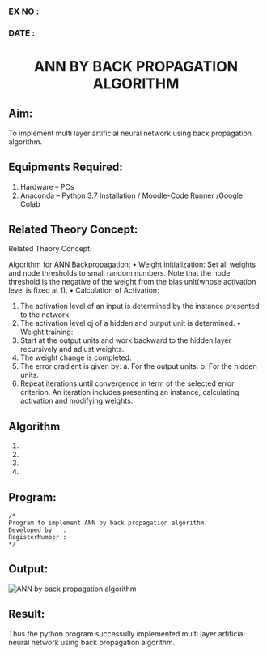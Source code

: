 ### EX NO : 
### DATE  :
# <p align="center"> ANN BY BACK PROPAGATION ALGORITHM </p>
## Aim:
   To implement multi layer artificial neural network using back propagation algorithm.
## Equipments Required:
1. Hardware – PCs
2. Anaconda – Python 3.7 Installation / Moodle-Code Runner /Google Colab

## Related Theory Concept:
Related Theory  Concept: 

 Algorithm for ANN Backpropagation: 
• Weight initialization: 
        Set all weights and node thresholds to small random numbers. Note that the node threshold is the negative of the weight from the bias unit(whose activation level is fixed at 1). 
• Calculation of Activation: 
1.	The activation level of an input is determined by the instance presented to the network. 
2.	The activation level oj of a hidden and output unit is determined. 
• Weight training: 
1.	Start at the output units and work backward to the hidden layer recursively and adjust weights. 
2.	The weight change is completed. 
3.	The error gradient is given by: 
a.	For the output units. 
b.	For the hidden units. 
4.	Repeat iterations until convergence in term of the selected error criterion. An iteration includes presenting an instance, calculating activation and modifying weights. 

## Algorithm
1.
2.
3.
4.

## Program:
```
/*
Program to implement ANN by back propagation algorithm.
Developed by   :
RegisterNumber :  
*/
```

## Output:
![ANN by back propagation algorithm](XXX.png)


## Result:
Thus the python program successully implemented multi layer artificial neural network using back propagation algorithm.
